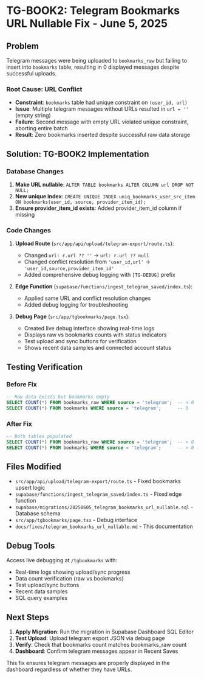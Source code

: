 # TG-BOOK2: Telegram Bookmarks URL Nullable Fix - June 5, 2025

## Problem
Telegram messages were being uploaded to `bookmarks_raw` but failing to insert into `bookmarks` table, resulting in 0 displayed messages despite successful uploads.

### Root Cause: URL Conflict
- **Constraint**: `bookmarks` table had unique constraint on `(user_id, url)`
- **Issue**: Multiple telegram messages without URLs resulted in `url = ''` (empty string)
- **Failure**: Second message with empty URL violated unique constraint, aborting entire batch
- **Result**: Zero bookmarks inserted despite successful raw data storage

## Solution: TG-BOOK2 Implementation

### Database Changes
1. **Make URL nullable**: `ALTER TABLE bookmarks ALTER COLUMN url DROP NOT NULL;`
2. **New unique index**: `CREATE UNIQUE INDEX uniq_bookmarks_user_src_item ON bookmarks(user_id, source, provider_item_id);`
3. **Ensure provider_item_id exists**: Added provider_item_id column if missing

### Code Changes
1. **Upload Route** (`src/app/api/upload/telegram-export/route.ts`):
   - Changed `url: r.url ?? ''` → `url: r.url ?? null`
   - Changed conflict resolution from `'user_id,url'` → `'user_id,source,provider_item_id'`
   - Added comprehensive debug logging with `[TG-DEBUG]` prefix

2. **Edge Function** (`supabase/functions/ingest_telegram_saved/index.ts`):
   - Applied same URL and conflict resolution changes
   - Added debug logging for troubleshooting

3. **Debug Page** (`src/app/tgbookmarks/page.tsx`):
   - Created live debug interface showing real-time logs
   - Displays raw vs bookmarks counts with status indicators
   - Test upload and sync buttons for verification
   - Shows recent data samples and connected account status

## Testing Verification

### Before Fix
```sql
-- Raw data exists but bookmarks empty
SELECT COUNT(*) FROM bookmarks_raw WHERE source = 'telegram';  -- > 0
SELECT COUNT(*) FROM bookmarks WHERE source = 'telegram';      -- 0
```

### After Fix  
```sql
-- Both tables populated
SELECT COUNT(*) FROM bookmarks_raw WHERE source = 'telegram';  -- > 0  
SELECT COUNT(*) FROM bookmarks WHERE source = 'telegram';      -- > 0 (same count)
```

## Files Modified
- `src/app/api/upload/telegram-export/route.ts` - Fixed bookmarks upsert logic
- `supabase/functions/ingest_telegram_saved/index.ts` - Fixed edge function
- `supabase/migrations/20250605_telegram_bookmarks_url_nullable.sql` - Database schema
- `src/app/tgbookmarks/page.tsx` - Debug interface
- `docs/fixes/telegram_bookmarks_url_nullable.md` - This documentation

## Debug Tools
Access live debugging at `/tgbookmarks` with:
- Real-time logs showing upload/sync progress
- Data count verification (raw vs bookmarks)
- Test upload/sync buttons
- Recent data samples
- SQL query examples

## Next Steps
1. **Apply Migration**: Run the migration in Supabase Dashboard SQL Editor
2. **Test Upload**: Upload telegram export JSON via debug page  
3. **Verify**: Check that bookmarks count matches bookmarks_raw count
4. **Dashboard**: Confirm telegram messages appear in Recent Saves

This fix ensures telegram messages are properly displayed in the dashboard regardless of whether they have URLs. 